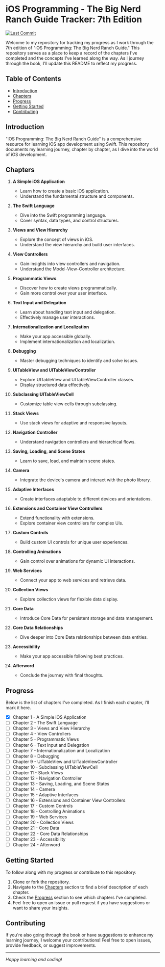 # iOS Programming - The Big Nerd Ranch Guide Tracker: 7th Edition

[![Last Commit](https://img.shields.io/github/last-commit/Brynner03/iOS-Programming---The-Big-Nerd-Ranch-Guide)](https://github.com/Brynner03/iOS-Programming---The-Big-Nerd-Ranch-Guide/commits/main)

Welcome to my repository for tracking my progress as I work through the 7th edition of "iOS Programming: The Big Nerd Ranch Guide." This repository serves as a place to keep a record of the chapters I've completed and the concepts I've learned along the way. As I journey through the book, I'll update this README to reflect my progress.

## Table of Contents

- [Introduction](#introduction)
- [Chapters](#chapters)
- [Progress](#progress)
- [Getting Started](#getting-started)
- [Contributing](#contributing)

## Introduction

"iOS Programming: The Big Nerd Ranch Guide" is a comprehensive resource for learning iOS app development using Swift. This repository documents my learning journey, chapter by chapter, as I dive into the world of iOS development.

## Chapters

1. **A Simple iOS Application**
   - Learn how to create a basic iOS application.
   - Understand the fundamental structure and components.

2. **The Swift Language**
   - Dive into the Swift programming language.
   - Cover syntax, data types, and control structures.

3. **Views and View Hierarchy**
   - Explore the concept of views in iOS.
   - Understand the view hierarchy and build user interfaces.

4. **View Controllers**
   - Gain insights into view controllers and navigation.
   - Understand the Model-View-Controller architecture.

5. **Programmatic Views**
   - Discover how to create views programmatically.
   - Gain more control over your user interface.

6. **Text Input and Delegation**
   - Learn about handling text input and delegation.
   - Effectively manage user interactions.

7. **Internationalization and Localization**
   - Make your app accessible globally.
   - Implement internationalization and localization.

8. **Debugging**
   - Master debugging techniques to identify and solve issues.

9. **UITableView and UITableViewController**
   - Explore UITableView and UITableViewController classes.
   - Display structured data effectively.

10. **Subclassing UITableViewCell**
    - Customize table view cells through subclassing.

11. **Stack Views**
    - Use stack views for adaptive and responsive layouts.

12. **Navigation Controller**
    - Understand navigation controllers and hierarchical flows.

13. **Saving, Loading, and Scene States**
    - Learn to save, load, and maintain scene states.

14. **Camera**
    - Integrate the device's camera and interact with the photo library.

15. **Adaptive Interfaces**
    - Create interfaces adaptable to different devices and orientations.

16. **Extensions and Container View Controllers**
    - Extend functionality with extensions.
    - Explore container view controllers for complex UIs.

17. **Custom Controls**
    - Build custom UI controls for unique user experiences.

18. **Controlling Animations**
    - Gain control over animations for dynamic UI interactions.

19. **Web Services**
    - Connect your app to web services and retrieve data.

20. **Collection Views**
    - Explore collection views for flexible data display.

21. **Core Data**
    - Introduce Core Data for persistent storage and data management.

22. **Core Data Relationships**
    - Dive deeper into Core Data relationships between data entities.

23. **Accessibility**
    - Make your app accessible following best practices.

24. **Afterword**
    - Conclude the journey with final thoughts.

## Progress

Below is the list of chapters I've completed. As I finish each chapter, I'll mark it here.

- [x] Chapter 1 - A Simple iOS Application
- [ ] Chapter 2 - The Swift Language
- [ ] Chapter 3 - Views and View Hierarchy
- [ ] Chapter 4 - View Controllers
- [ ] Chapter 5 - Programmatic Views
- [ ] Chapter 6 - Text Input and Delegation
- [ ] Chapter 7 - Internationalization and Localization
- [ ] Chapter 8 - Debugging
- [ ] Chapter 9 - UITableView and UITableViewController
- [ ] Chapter 10 - Subclassing UITableViewCell
- [ ] Chapter 11 - Stack Views
- [ ] Chapter 12 - Navigation Controller
- [ ] Chapter 13 - Saving, Loading, and Scene States
- [ ] Chapter 14 - Camera
- [ ] Chapter 15 - Adaptive Interfaces
- [ ] Chapter 16 - Extensions and Container View Controllers
- [ ] Chapter 17 - Custom Controls
- [ ] Chapter 18 - Controlling Animations
- [ ] Chapter 19 - Web Services
- [ ] Chapter 20 - Collection Views
- [ ] Chapter 21 - Core Data
- [ ] Chapter 22 - Core Data Relationships
- [ ] Chapter 23 - Accessibility
- [ ] Chapter 24 - Afterword

## Getting Started

To follow along with my progress or contribute to this repository:

1. Clone or fork the repository.
2. Navigate to the [Chapters](#chapters) section to find a brief description of each chapter.
3. Check the [Progress](#progress) section to see which chapters I've completed.
4. Feel free to open an issue or pull request if you have suggestions or want to share your insights.

## Contributing

If you're also going through the book or have suggestions to enhance my learning journey, I welcome your contributions! Feel free to open issues, provide feedback, or suggest improvements.

---

*Happy learning and coding!*
